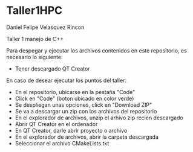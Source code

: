 # Taller1HPC
Daniel Felipe Velasquez Rincon 

Taller 1 manejo de C++

Para despegar y ejecutar los archivos contenidos en este repositorio, es necesario lo siguiente: 
* Tener descargado QT Creator

En caso de desear ejecutar los puntos del taller: 
* En el repositorio, ubicarse en la pestaña "Code"
* Click en "Code" (boton ubicado en color verde)
* Se despliegan unas opciones, click en "Download ZIP"
* Se va a descargar un zip con los archivos del repositorio
* En el explorador de archivos, unzip el arhivo zip recien descargado
* Abrir QT Creator en el ordenador
* En QT Creator, darle abrir proyecto o archivo
* En el explorador de archivos, abrir la carpeta descargada
* Seleccionar el archivo CMakeLists.txt

